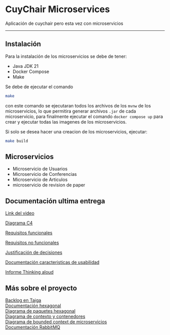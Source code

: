 # CuyChair Microservices
Aplicación de cuychair pero esta vez con microservicios  

---

## Instalación
Para la instalación de los microservicios se debe de tener:
- Java JDK 21
- Docker Compose
- Make

Se debe de ejecutar el comando
```bash
make
```
con este comando se ejecutaran todos los archivos de los `mvnw` de los microservicios, lo que permitira generar archivos `.jar` de cada microservicio, para finalmente ejecutar el comando `docker compose up` para crear y ejecutar todas las imagenes de los microservicios.

Si solo se desea hacer una creacion de los microservicios, ejecutar:
```bash
make build
```

## Microservicios
- Microservicio de Usuarios
- Microservicio de Conferencias
- Microservicio de Articulos
- microservicio de revision de paper
  
## Documentación ultima entrega
[Link del video]()

[Diagrama C4](https://app.diagrams.net/#G1Iy7UcD2-vUqZlGaul9AM26uHsfjHpcMv#%7B%22pageId%22%3A%22ViGfiyizJ6LLW8R1jasp%22%7D)

[Requisitos funcionales](https://tree.taiga.io/project/julianmunoz-ingenieria-de-software-proyecto/)

[Requisitos no funcionales](https://docs.google.com/document/d/1HOp93v0lM7z1wPbofkjeh6hn_0jUgbNK/edit)

[Justificación de decisiones](https://docs.google.com/document/d/1rmaoELAfKBVflwoe3xz2owzL8wIemMekIn_zTKWYW_Q/edit?tab=t.0)

[Documentación caracteristicas de usabilidad](https://docs.google.com/document/d/1t1SPB97FQIfBaC0ebXdAZMeYV0YEodbuVYu55hysFlo/edit?tab=t.0)

[Informe Thinking aloud](https://docs.google.com/document/d/1tASSWj2--O9J28BdLxib8TeDR8qKCwGRDsKNPWjV4xI/edit?tab=t.0)

## Más sobre el proyecto
[Backlog en Taiga](https://tree.taiga.io/project/julianmunoz-ingenieria-de-software-proyecto/)  
[Documentación hexagonal](https://docs.google.com/document/d/1NJrGFLo4_dWvO4RC3BdVi6tiEJbnImug/edit)  
[Diagrama de paquetes hexagonal](https://app.diagrams.net/#G1fqbP_FE2RKIUxI1XD1DA8pxBNTMlGSHl#%7B%22pageId%22%3A%22veiKcmJNPC1lriJcASmx%22%7D)  
[Diagrama de contexto y contenedores](https://app.diagrams.net/#G1Iy7UcD2-vUqZlGaul9AM26uHsfjHpcMv#%7B%22pageId%22%3A%22ViGfiyizJ6LLW8R1jasp%22%7D)  
[Diagrama de bounded context de microservicios](https://app.diagrams.net/#G1FY6b9xRI23bshFKl-4m459JFAv-3c7Pa#%7B%22pageId%22%3A%22ApDRb7ci62jY-3dptMDl%22%7D)  
[Documentación RabbitMQ](./docs/RabbitMQ.md)  



